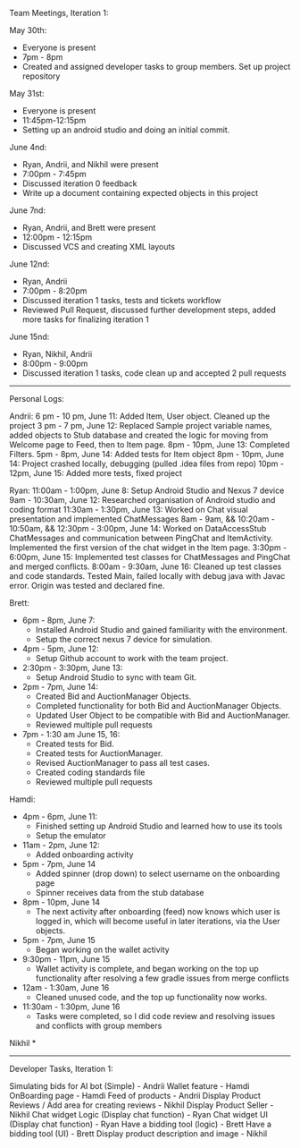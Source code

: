 ﻿Team Meetings, Iteration 1:

May 30th:
* Everyone is present
* 7pm - 8pm
* Created and assigned developer tasks to group members. Set up project repository


May 31st:
* Everyone is present
* 11:45pm-12:15pm
* Setting up an android studio and doing an initial commit. 


June 4nd:
* Ryan, Andrii, and Nikhil were present
* 7:00pm - 7:45pm
* Discussed iteration 0 feedback
* Write up a document containing expected objects in this project


June 7nd:
* Ryan, Andrii, and Brett were present
* 12:00pm - 12:15pm
* Discussed VCS and creating XML layouts


June 12nd:
* Ryan, Andrii
* 7:00pm - 8:20pm
* Discussed iteration 1 tasks, tests and tickets workflow
* Reviewed Pull Request, discussed further development steps, added more tasks for finalizing iteration 1


June 15nd:
* Ryan, Nikhil, Andrii
* 8:00pm - 9:00pm
* Discussed iteration 1 tasks, code clean up and accepted 2 pull requests




________________






Personal Logs:


Andrii:
        6 pm - 10 pm, June 11: 
Added Item, User object. Cleaned up the project
                3 pm - 7 pm, June 12:
 Replaced Sample project variable names, added objects to Stub database and created the logic for moving from Welcome page to Feed, then to Item page.
                8pm - 10pm, June 13:
                        Completed Filters.
                5pm - 8pm, June 14:
                        Added tests for Item object
                8pm - 10pm, June 14:
                        Project crashed locally, debugging (pulled .idea files from repo)
                10pm - 12pm, June 15:
                        Added more tests, fixed project




Ryan:
                11:00am - 1:00pm, June 8:
                        Setup Android Studio and Nexus 7 device
9am - 10:30am, June 12:
                        Researched organisation of Android studio and coding format
                11:30am - 1:30pm, June 13:
                        Worked on Chat visual presentation and implemented ChatMessages
                8am - 9am, &&
10:20am - 10:50am, && 
12:30pm - 3:00pm, June 14:
                        Worked on DataAccessStub ChatMessages and communication between PingChat and ItemActivity. Implemented the first version of the chat widget in the Item page.
                3:30pm - 6:00pm, June 15:
                        Implemented test classes for ChatMessages and PingChat and merged conflicts.
                8:00am - 9:30am, June 16:
                        Cleaned up test classes and code standards. Tested Main, failed locally with debug java with Javac error. Origin was tested and declared fine.


Brett:
* 6pm - 8pm, June 7:
   * Installed Android Studio and gained familiarity with the environment.
   * Setup the correct nexus 7 device for simulation.
* 4pm - 5pm, June 12:
   * Setup Github account to work with the team project.
* 2:30pm - 3:30pm, June 13:
   * Setup Android Studio to sync with team Git.
* 2pm - 7pm, June 14:
   * Created Bid and AuctionManager Objects.
   * Completed functionality for both Bid and AuctionManager Objects.
   * Updated User Object to be compatible with Bid and AuctionManager.
   * Reviewed multiple pull requests
* 7pm - 1:30 am June 15, 16:
   * Created tests for Bid.
   * Created tests for AuctionManager.
   * Revised AuctionManager to pass all test cases.
   * Created coding standards file
   * Reviewed multiple pull requests


Hamdi:
* 4pm - 6pm, June 11:
   * Finished setting up Android Studio and learned how to use its tools
   * Setup the emulator
* 11am - 2pm, June 12:
   * Added onboarding activity
* 5pm - 7pm, June 14
   * Added spinner (drop down) to select username on the onboarding page
   * Spinner receives data from the stub database 
* 8pm - 10pm, June 14
   * The next activity after onboarding (feed) now knows which user is logged in, which will become useful in later iterations, via the User objects.
* 5pm - 7pm, June 15
   * Began working on the wallet activity
* 9:30pm - 11pm, June 15
   * Wallet activity is complete, and began working on the top up functionality after resolving a few gradle issues from merge conflicts
* 12am - 1:30am, June 16
   * Cleaned unused code, and the top up functionality now works.
* 11:30am - 1:30pm, June 16
   * Tasks were completed, so I did code review and resolving issues and conflicts with group members


Nikhil
* 

________________






Developer Tasks, Iteration 1:


Simulating bids for AI bot (Simple) - Andrii
Wallet feature - Hamdi
OnBoarding page - Hamdi
Feed of products - Andrii
Display Product Reviews / Add area for creating reviews - Nikhil
Display Product Seller - Nikhil
Chat widget Logic (Display chat function) - Ryan
Chat widget UI (Display chat function) - Ryan
Have a bidding tool (logic) - Brett
Have a bidding tool (UI) - Brett
Display product description and image - Nikhil
